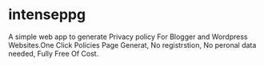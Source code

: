 # intenseppg
A simple web app to generate Privacy policy For Blogger and Wordpress Websites.One Click Policies Page Generat, No registrstion, No peronal data needed, Fully Free Of Cost.
